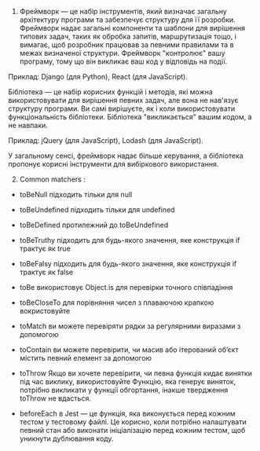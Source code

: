 1. Фреймворк — це набір інструментів, який визначає загальну архітектуру програми та забезпечує структуру для її розробки. Фреймворк надає загальні компоненти та шаблони для вирішення типових задач, таких як обробка запитів, маршрутизація тощо, і вимагає, щоб розробник працював за певними правилами та в межах визначеної структури. Фреймворк "контролює" вашу програму, тому що він викликає ваш код у відповідь на події.

Приклад: Django (для Python), React (для JavaScript).

Бібліотека — це набір корисних функцій і методів, які можна використовувати для вирішення певних задач, але вона не нав'язує структуру програми. Ви самі вирішуєте, як і коли використовувати функціональність бібліотеки. Бібліотека "викликається" вашим кодом, а не навпаки.

Приклад: jQuery (для JavaScript), Lodash (для JavaScript).

У загальному сенсі, фреймворк надає більше керування, а бібліотека пропонує корисні інструменти для вибіркового використання.


2. Common matchers :
  - toBeNull підходить тільки для null
  - toBeUndefined підходить тільки для undefined
  - toBeDefined протилежний до toBeUndefined
  - toBeTruthy підходить для будь-якого значення, яке конструкція if трактує як true
  - toBeFalsy підходить для будь-якого значення, яке конструкція if трактує як false
  - toBe використовує Object.is для перевірки точного співпадіння   
  - toBeCloseTo для порівняння чисел з плаваючою крапкою вокристовуйте 
  - toMatch ви можете перевіряти рядки за регулярними виразами з допомогою 
  - toContain ви можете перевірити, чи масив або ітерований об’єкт містить певний елемент за допомогою 
  - toThrow Якщо ви хочете перевірити, чи певна функція кидає винятки під час виклику, використовуйте
       Функцію, яка генерує виняток, потрібно викликати у функції обгортання, інакше твердження toThrow не вдасться.

  - beforeEach в Jest — це функція, яка виконується перед кожним тестом у тестовому файлі. Це корисно, коли потрібно налаштувати   певний стан або виконати ініціалізацію перед кожним тестом, щоб уникнути дублювання коду.